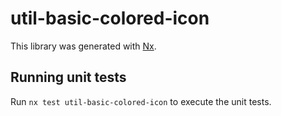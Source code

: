 # util-basic-colored-icon

This library was generated with [Nx](https://nx.dev).

## Running unit tests

Run `nx test util-basic-colored-icon` to execute the unit tests.
